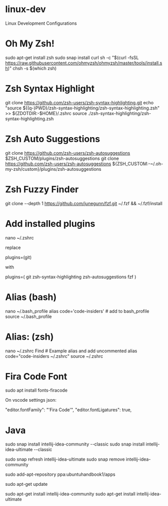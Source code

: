 # linux-dev
Linux Development Configurations

# Oh My Zsh!
sudo apt-get install zsh
sudo snap install curl
sh -c "$(curl -fsSL https://raw.githubusercontent.com/ohmyzsh/ohmyzsh/master/tools/install.sh)"
chsh -s $(which zsh)

# Zsh Syntax Highlight
git clone https://github.com/zsh-users/zsh-syntax-highlighting.git
echo "source ${(q-)PWD}/zsh-syntax-highlighting/zsh-syntax-highlighting.zsh" >> ${ZDOTDIR:-$HOME}/.zshrc
source ./zsh-syntax-highlighting/zsh-syntax-highlighting.zsh

# Zsh Auto Suggestions
git clone https://github.com/zsh-users/zsh-autosuggestions \$ZSH_CUSTOM/plugins/zsh-autosuggestions
git clone https://github.com/zsh-users/zsh-autosuggestions ${ZSH_CUSTOM:-~/.oh-my-zsh/custom}/plugins/zsh-autosuggestions

# Zsh Fuzzy Finder
git clone --depth 1 https://github.com/junegunn/fzf.git ~/.fzf && ~/.fzf/install


# Add installed plugins
nano ~/.zshrc

replace 

plugins=(git)

with

plugins=(
  git
  zsh-syntax-highlighting
  zsh-autosuggestions
  fzf
)

# Alias (bash)
nano ~/.bash_profile
alias code='code-insiders' # add to bash_profile
source ~/.bash_profile

# Alias: (zsh)
nano ~/.zshrc
Find # Example alias and add uncommented
alias code="code-insiders ~/.zshrc"
source ~/.zshrc

# Fira Code Font
sudo apt install fonts-firacode

On vscode settings json:

"editor.fontFamily": "'Fira Code'",
"editor.fontLigatures": true,

# Java
sudo snap install intellij-idea-community --classic
sudo snap install intellij-idea-ultimate --classic

sudo snap refresh intellij-idea-ultimate
sudo snap remove intellij-idea-community

sudo add-apt-repository ppa:ubuntuhandbook1/apps

sudo apt-get update

sudo apt-get install intellij-idea-community
sudo apt-get install intellij-idea-ultimate
